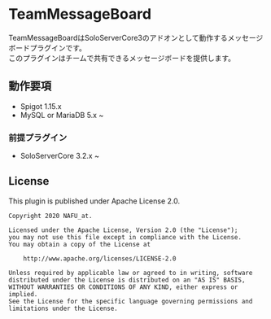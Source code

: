 # TeamMessageBoard
TeamMessageBoardはSoloServerCore3のアドオンとして動作するメッセージボードプラグインです。  
このプラグインはチームで共有できるメッセージボードを提供します。

## 動作要項
- Spigot 1.15.x
- MySQL or MariaDB 5.x ~

### 前提プラグイン
- SoloServerCore 3.2.x ~

## License
This plugin is published under Apache License 2.0.
```
Copyright 2020 NAFU_at.

Licensed under the Apache License, Version 2.0 (the "License");
you may not use this file except in compliance with the License.
You may obtain a copy of the License at

    http://www.apache.org/licenses/LICENSE-2.0

Unless required by applicable law or agreed to in writing, software
distributed under the License is distributed on an "AS IS" BASIS,
WITHOUT WARRANTIES OR CONDITIONS OF ANY KIND, either express or implied.
See the License for the specific language governing permissions and
limitations under the License.
```